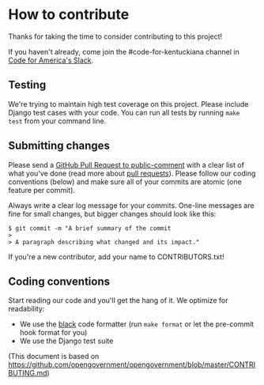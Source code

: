 # How to contribute

Thanks for taking the time to consider contributing to this project!

If you haven't already, come join the #code-for-kentuckiana channel in [Code for America's Slack](http://slack.codeforamerica.org).

## Testing

We're trying to maintain high test coverage on this project.
Please include Django test cases with your code.
You can run all tests by running `make test` from your command line.

## Submitting changes

Please send a [GitHub Pull Request to public-comment](https://github.com/codeforkyana/public-comment/pull/new/master) with a clear list of what you've done (read more about [pull requests](http://help.github.com/pull-requests/)). Please follow our coding conventions (below) and make sure all of your commits are atomic (one feature per commit).

Always write a clear log message for your commits. One-line messages are fine for small changes, but bigger changes should look like this:

    $ git commit -m "A brief summary of the commit
    > 
    > A paragraph describing what changed and its impact."

If you're a new contributor, add your name to CONTRIBUTORS.txt!

## Coding conventions

Start reading our code and you'll get the hang of it. We optimize for readability:

  * We use the [black](https://github.com/psf/black) code formatter (run `make format` or let the pre-commit hook format for you)
  * We use the Django test suite


(This document is based on https://github.com/opengovernment/opengovernment/blob/master/CONTRIBUTING.md)